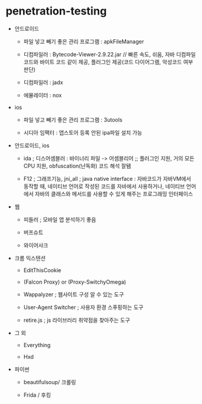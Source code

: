 # penetration-testing


* 안드로이드

  - 파일 넣고 빼기 좋은 관리 프로그램 : apkFileManager

  - 디컴파일러 : Bytecode-Viewer-2.9.22.jar // 빠른 속도, 쉬움, 자바 디컴파일 코드와 바이트 코드 같이 제공, 플러그인 제공(코드 다이어그램, 악성코드 여부 판단)

  - 디컴파일러 : jadx

  - 에뮬레이터 : nox


* ios

  - 파일 넣고 빼기 좋은 관리 프로그램 : 3utools

  - 시디아 임팩터 : 앱스토어 등록 안된 ipa파일 설치 가능


* 안드로이드, ios

  - ida ; 디스어셈블러 : 바이너리 파일 -> 어셈블리어 ;; 플러그인 지원, 거의 모든 CPU 지원, obfuscation(난독화) 코드 해석 잘됌

  - F12 ; 그래프기능,  jni_all ; java native interface : 자바코드가 자바VM에서 동작할 때, 네이티브 언어로 작성된 코드를 자바에서 사용하거나, 네이티브 언어에서 자바의 클래스와 메서드를 사용할 수 있게 해주는 프로그래밍 인터페이스


* 웹

  - 피들러 ; 모바일 앱 분석하기 좋음
  
  - 버프슈트
  
  - 와이어샤크


* 크롬 익스텐션

  - EditThisCookie
  
  - (Falcon Proxy) or (Proxy-SwitchyOmega)
  
  - Wappalyzer ; 웹사이트 구성 알 수 있는 도구
  
  - User-Agent Switcher ; 사용자 환경 스푸핑하는 도구
  
  - retire.js ; js 라이브러리 취약점을 찾아주는 도구


* 그 외

  - Everything
  
  - Hxd


* 파이썬

  - beautifulsoup/ 크롤링
  
  - Frida / 후킹

